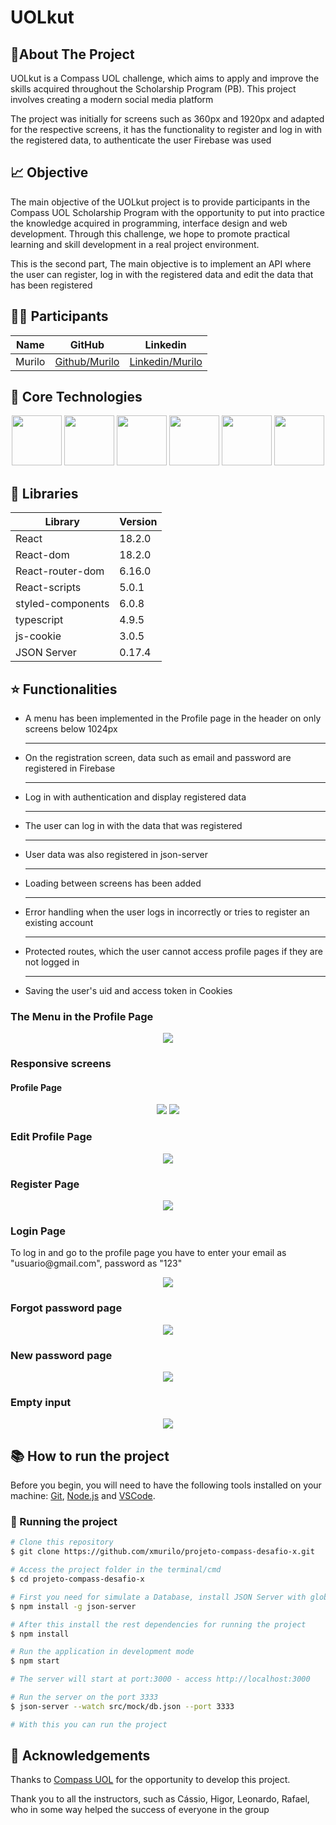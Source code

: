 <h1>UOLkut</h1>

<h2>📗About The Project</h2>
<p>
UOLkut is a Compass UOL challenge, which aims to apply and improve the skills acquired throughout the Scholarship Program (PB). This project involves creating a modern social media platform
<p>
<p>The project was initially for screens such as 360px and 1920px and adapted for the respective screens, it has the functionality to register and log in with the registered data, to authenticate the user Firebase was used</p>

<h2> 📈 Objective</h2>
<p>The main objective of the UOLkut project is to provide participants in the Compass UOL Scholarship Program with the opportunity to put into practice the knowledge acquired in programming, interface design and web development. Through this challenge, we hope to promote practical learning and skill development in a real project environment.

This is the second part, The main objective is to implement an API where the user can register, log in with the registered data and edit the data that has been registered

</p>

<h2>👨‍💻 Participants</h2>

| Name   | GitHub                                                 | Linkedin                                                                            |
| ------ | ------------------------------------------------------ | ----------------------------------------------------------------------------------- |
| Murilo | <a href="https://github.com/xmurilo">Github/Murilo</a> | <a href="https://www.linkedin.com/in/murilo-silva-a85b7526b/"> Linkedin/Murilo </a> |

<h2>💠 Core Technologies</h2>
<div align="center">
  <img width="80" height="80" src="https://cdn.jsdelivr.net/gh/devicons/devicon/icons/html5/html5-original.svg" />  
  <img width="80" height="80"  src="https://cdn.jsdelivr.net/gh/devicons/devicon/icons/css3/css3-original.svg" />
  <img width="80" height="80"  src="https://cdn.jsdelivr.net/gh/devicons/devicon/icons/react/react-original.svg" />
  <img width="80" height="80"  src="https://cdn.jsdelivr.net/gh/devicons/devicon/icons/typescript/typescript-original.svg" />
<img width="80" height="80" src="./public/styled-components.png">
<img width="80" height="80" src="./public/Type=Default.svg">
</div>

<h2>📕 Libraries</h2>

| Library           | Version |
| ----------------- | ------- |
| React             | 18.2.0  |
| React-dom         | 18.2.0  |
| React-router-dom  | 6.16.0  |
| React-scripts     | 5.0.1   |
| styled-components | 6.0.8   |
| typescript        | 4.9.5   |
| js-cookie         | 3.0.5   |
| JSON Server       | 0.17.4  |

<h2>⭐ Functionalities</h2>

<ul>
  <li>A menu has been implemented in the Profile page in the header on only screens below 1024px </li>
  <hr/>
  <li>On the registration screen, data such as email and password are registered in Firebase</li>
  <hr/>
  <li>Log in with authentication and display registered data</li>
  <hr/>
  <li>The user can log in with the data that was registered</li>
  <hr/>
  <li>
User data was also registered in json-server</li>
<hr/>
<li>
Loading between screens has been added</li>
<hr/>
<li>Error handling when the user logs in incorrectly or tries to register an existing account</li>
<hr/>
<li>Protected routes, which the user cannot access profile pages if they are not logged in</li>
<hr/>
<li>Saving the user's uid and access token in Cookies</li>
</ul>

<h3>The Menu in the Profile Page</h3>
<div align="center">
  <img  src="./public/menu-in-profile-page.png" />
</div>
<h3 >Responsive screens</h3>
<h4>Profile Page</h4>
<div align="center">
  <img  src="./public/Desktop.png" />
  <img  src="./public/Mobile.png" />
</div>

<h3  >Edit Profile Page</h3>
<div align="center">
  <img  src="./public/ProfileEdit.png" />
</div>

<h3>Register Page</h3>
<div align="center">
  <img  src="./public/Register.png" />
</div>

<h3>Login Page</h3>
<p>To log in and go to the profile page you have to enter your email as "usuario@gmail.com", password as "123"<p>
<div align="center">
  <img src="./public/Login.png" />
</div>

<h3>Forgot password page</h3>
<div align="center">
  <img src="./public/ForgotPassword.png" />
</div>

<h3>New password page</h3>
<div align="center">
  <img src="./public/NewPassword.png" />
</div>

<h3>Empty input</h3>
<div align="center">
  <img src="./public/InputEmpty.png" />
</div>

<h2>📚 How to run the project</h2>

<p>Before you begin, you will need to have the following tools installed on your machine: <a href="https://git-scm.com/">Git</a>, <a href="https://nodejs.org/en/">Node.js</a> and <a href="https://code.visualstudio.com/">VSCode</a>.</p>

<h3>🎲 Running the project</h3>

```bash
# Clone this repository
$ git clone https://github.com/xmurilo/projeto-compass-desafio-x.git

# Access the project folder in the terminal/cmd
$ cd projeto-compass-desafio-x

# First you need for simulate a Database, install JSON Server with global scope
$ npm install -g json-server

# After this install the rest dependencies for running the project
$ npm install

# Run the application in development mode
$ npm start

# The server will start at port:3000 - access http://localhost:3000

# Run the server on the port 3333
$ json-server --watch src/mock/db.json --port 3333

# With this you can run the project
```

<h2>🤝 Acknowledgements</h2>
<p>Thanks to <a href="https://compass.uol/en/home/">Compass UOL</a> for the opportunity to develop this project.</p>

<p>Thank you to all the instructors, such as Cássio, Higor, Leonardo, Rafael, who in some way helped the success of everyone in the group</p>
